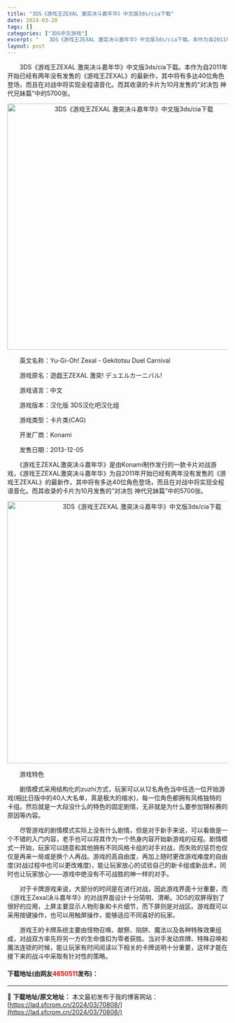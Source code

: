 ```yaml
---
title: "3DS《游戏王ZEXAL 激突决斗嘉年华》中文版3ds/cia下载"
date: 2024-03-28
tags: []
categories: ["3DS中文游戏"]
excerpt: "　　3DS《游戏王ZEXAL 激突决斗嘉年华》中文版3ds/cia下载。本作为自2011年开始已经有两年没有发售的《游戏王ZEXAL》的最新作，其中将有多达40位角色登场，而且在对战中将实现全程语音化。而其收录的卡片为10月发售的&ldquo;对决包 神代兄妹篇&rdquo;中的5700张。 　　英&hellip;"
layout: post
---
```


 <p>　　3DS《游戏王ZEXAL 激突决斗嘉年华》中文版3ds/cia下载。本作为自2011年开始已经有两年没有发售的《游戏王ZEXAL》的最新作，其中将有多达40位角色登场，而且在对战中将实现全程语音化。而其收录的卡片为10月发售的&ldquo;对决包 神代兄妹篇&rdquo;中的5700张。</p> <p align="center"><img align="" border="0" src="https://lad.sfcrom.cn/wp-content/uploads/2024/03/20240328_6605470032653.jpg" width="563" alt="3DS《游戏王ZEXAL 激突决斗嘉年华》中文版3ds/cia下载" /></p> <p>　　英文名称：Yu-Gi-Oh! Zexal - Gekitotsu Duel Carnival</p> <p>　　游戏原名：遊戯王ZEXAL 激突! デュエルカーニバル!</p> <p>　　游戏语言：中文</p> <p>　　游戏版本：汉化版 3DS汉化吧汉化组</p> <p>　　游戏类型：卡片类(CAG)</p> <p>　　开发厂商：Konami</p> <p>　　发售日期：2013-12-05</p> <p>　　《游戏王ZEXAL激突决斗嘉年华》是由Konami制作发行的一款卡片对战游戏，《游戏王ZEXAL激突决斗嘉年华》为自2011年开始已经有两年没有发售的《游 戏王ZEXAL》的最新作，其中将有多达40位角色登场，而且在对战中将实现全程语音化。而其收录的卡片为10月发售的&ldquo;对决包 神代兄妹篇&rdquo;中的5700张。</p> <p align="center"><img align="" border="0" src="http://3.pic.pc6.com/thumb/up/2015-12/14503220861200055_600_0.jpg" width="600" alt="3DS《游戏王ZEXAL 激突决斗嘉年华》中文版3ds/cia下载" /></p> <p>　　游戏特色</p> <p>　　剧情模式采用结构化的zuzhi方式，玩家可以从12名角色当中任选一位开始游戏(相比日版中的40人大名单，真是极大的缩水)，每一位角色都拥有风格独特的卡组。然后就是一大段没什么的特色的固定剧情，无非就是为什么要参加锦标赛的原因等内容。</p> <p>　　尽管游戏的剧情模式实际上没有什么剧情，但是对于新手来说，可以看做是一个不错的入门内容，老手也可以将其作为一个热身内容开始新游戏的征程。剧情模式一开始，玩家可以随意和其他拥有不同风格卡组的对手对战，而失败的惩罚也仅仅是再来一局或是换个人再战。游戏的高自由度，再加上随时更改游戏难度的自由度(对战过程中也可以更改难度)，能让玩家放心的试验自己的新卡组或新战术，同时也让玩家放心&mdash;&mdash;游戏中绝没有不可战胜的神一样的对手。</p> <p>　　对于卡牌游戏来说，大部分的时间是在进行对战，因此游戏界面十分重要，而《游戏王Zexal决斗嘉年华》的对战界面设计十分简明、清晰。3DS的双屏得到了很好的应用，上屏主要显示人物形象和卡片细节，而下屏则是对战区。游戏既可以采用按键操作，也可以用触屏操作，能够适应不同喜好的玩家。</p> <p>　　游戏王的卡牌系统主要由怪物召唤、献祭、陷阱、魔法以及各种特殊效果组成，对战双方率先将另一方的生命值扣为零者获胜。当对手发动弃牌、特殊召唤和魔法连锁的时候，能让玩家有时间阅读以下相关的卡牌说明十分重要，这样才能在接下来的战斗中采取有针对性的策略。</p> <p><h4>下载地址(由网友<font color="red">4650511</font>发布)：</h4></p> 

---
📖 **下载地址/原文地址：** 本文最初发布于我的博客网站：[https://lad.sfcrom.cn/2024/03/70808/](https://lad.sfcrom.cn/2024/03/70808/)
